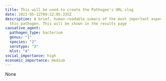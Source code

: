 ```yaml
---
title: This will be used to create the Pathogen's URL slug
date: 2021-05-12T09:12:05.335Z
description: A brief, human-readable sumary of the most important aspects of
  this pathogen. This will be shown in the results page
causative_agent:
  pathogen_type: bacterium
  genus: "1"
  species: "2"
  serotype: "3"
  mlst: "4"
social_importance: high
economic_importance: medium
---
```

None